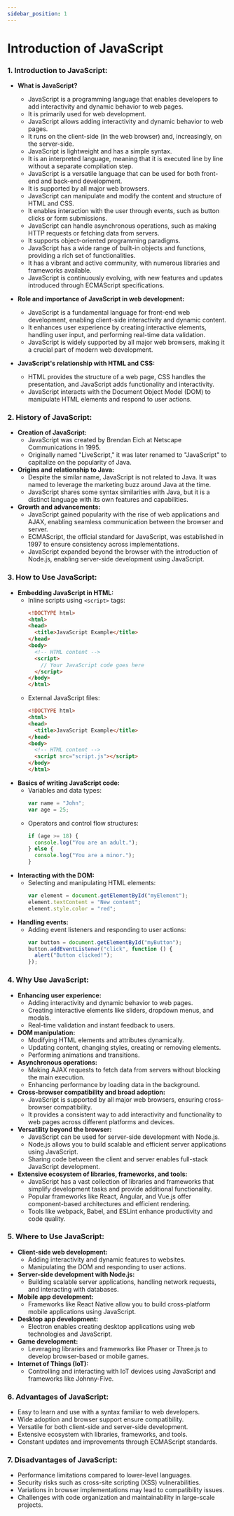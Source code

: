 ```yaml
---
sidebar_position: 1
---
```


# Introduction of JavaScript

### 1. Introduction to JavaScript:
   - **What is JavaScript?**     
     - JavaScript is a programming language that enables developers to add interactivity and dynamic behavior to web pages.
     - It is primarily used for web development.
     - JavaScript allows adding interactivity and dynamic behavior to web pages.
     - It runs on the client-side (in the web browser) and, increasingly, on the server-side.
     - JavaScript is lightweight and has a simple syntax.
     - It is an interpreted language, meaning that it is executed line by line without a separate compilation step.
     - JavaScript is a versatile language that can be used for both front-end and back-end development.
     - It is supported by all major web browsers.
     - JavaScript can manipulate and modify the content and structure of HTML and CSS.
     - It enables interaction with the user through events, such as button clicks or form submissions.
     - JavaScript can handle asynchronous operations, such as making HTTP requests or fetching data from servers.
     - It supports object-oriented programming paradigms.
     - JavaScript has a wide range of built-in objects and functions, providing a rich set of functionalities.
     - It has a vibrant and active community, with numerous libraries and frameworks available.
     - JavaScript is continuously evolving, with new features and updates introduced through ECMAScript specifications.


   - **Role and importance of JavaScript in web development:**
     - JavaScript is a fundamental language for front-end web development, enabling client-side interactivity and dynamic content.
     - It enhances user experience by creating interactive elements, handling user input, and performing real-time data validation.
     - JavaScript is widely supported by all major web browsers, making it a crucial part of modern web development.
   - **JavaScript's relationship with HTML and CSS:**
     - HTML provides the structure of a web page, CSS handles the presentation, and JavaScript adds functionality and interactivity.
     - JavaScript interacts with the Document Object Model (DOM) to manipulate HTML elements and respond to user actions.

### 2. History of JavaScript:
   - **Creation of JavaScript:**
     - JavaScript was created by Brendan Eich at Netscape Communications in 1995.
     - Originally named "LiveScript," it was later renamed to "JavaScript" to capitalize on the popularity of Java.
   - **Origins and relationship to Java:**
     - Despite the similar name, JavaScript is not related to Java. It was named to leverage the marketing buzz around Java at the time.
     - JavaScript shares some syntax similarities with Java, but it is a distinct language with its own features and capabilities.
   - **Growth and advancements:**
     - JavaScript gained popularity with the rise of web applications and AJAX, enabling seamless communication between the browser and server.
     - ECMAScript, the official standard for JavaScript, was established in 1997 to ensure consistency across implementations.
     - JavaScript expanded beyond the browser with the introduction of Node.js, enabling server-side development using JavaScript.

### 3. How to Use JavaScript:
   - **Embedding JavaScript in HTML:**
     - Inline scripts using `<script>` tags:
       ```html title="index.html"
       <!DOCTYPE html>
       <html>
       <head>
         <title>JavaScript Example</title>        
       </head>
       <body>
         <!-- HTML content -->
         <script>
           // Your JavaScript code goes here
         </script>
       </body>
       </html>

       ```
     - External JavaScript files:
       ```html title="index.html"
       <!DOCTYPE html>
       <html>
       <head>
         <title>JavaScript Example</title>  
       </head>
       <body>
         <!-- HTML content -->
         <script src="script.js"></script>
       </body>
       </html>
       ```
   - **Basics of writing JavaScript code:**
     - Variables and data types:
       ```javascript title="script.js"
       var name = "John";
       var age = 25;
       ```
     - Operators and control flow structures:
       ```javascript title="main.js"
       if (age >= 18) {
         console.log("You are an adult.");
       } else {
         console.log("You are a minor.");
       }
       ```
   - **Interacting with the DOM:**
     - Selecting and manipulating HTML elements:
       ```javascript title="script.js"
       var element = document.getElementById("myElement");
       element.textContent = "New content";
       element.style.color = "red";
       ```
   - **Handling events:**
     - Adding event listeners and responding to user actions:
       ```javascript title="script.js"
       var button = document.getElementById("myButton");
       button.addEventListener("click", function () {
         alert("Button clicked!");
       });
       ```

### 4. Why Use JavaScript:
   - **Enhancing user experience:**
     - Adding interactivity and dynamic behavior to web pages.
     - Creating interactive elements like sliders, dropdown menus, and modals.
     - Real-time validation and instant feedback to users.
   - **DOM manipulation:**
     - Modifying HTML elements and attributes dynamically.
     - Updating content, changing styles, creating or removing elements.
     - Performing animations and transitions.
   - **Asynchronous operations:**
     - Making AJAX requests to fetch data from servers without blocking the main execution.
     - Enhancing performance by loading data in the background.
   - **Cross-browser compatibility and broad adoption:**
     - JavaScript is supported by all major web browsers, ensuring cross-browser compatibility.
     - It provides a consistent way to add interactivity and functionality to web pages across different platforms and devices.
   - **Versatility beyond the browser:**
     - JavaScript can be used for server-side development with Node.js.
     - Node.js allows you to build scalable and efficient server applications using JavaScript.
     - Sharing code between the client and server enables full-stack JavaScript development.
   - **Extensive ecosystem of libraries, frameworks, and tools:**
     - JavaScript has a vast collection of libraries and frameworks that simplify development tasks and provide additional functionality.
     - Popular frameworks like React, Angular, and Vue.js offer component-based architectures and efficient rendering.
     - Tools like webpack, Babel, and ESLint enhance productivity and code quality.

### 5. Where to Use JavaScript:
   - **Client-side web development:**
     - Adding interactivity and dynamic features to websites.
     - Manipulating the DOM and responding to user actions.
   - **Server-side development with Node.js:**
     - Building scalable server applications, handling network requests, and interacting with databases.
   - **Mobile app development:**
     - Frameworks like React Native allow you to build cross-platform mobile applications using JavaScript.
   - **Desktop app development:**
     - Electron enables creating desktop applications using web technologies and JavaScript.
   - **Game development:**
     - Leveraging libraries and frameworks like Phaser or Three.js to develop browser-based or mobile games.
   - **Internet of Things (IoT):**
     - Controlling and interacting with IoT devices using JavaScript and frameworks like Johnny-Five.

### 6. Advantages of JavaScript:
   - Easy to learn and use with a syntax familiar to web developers.
   - Wide adoption and browser support ensure compatibility.
   - Versatile for both client-side and server-side development.
   - Extensive ecosystem with libraries, frameworks, and tools.
   - Constant updates and improvements through ECMAScript standards.

### 7. Disadvantages of JavaScript:
   - Performance limitations compared to lower-level languages.
   - Security risks such as cross-site scripting (XSS) vulnerabilities.
   - Variations in browser implementations may lead to compatibility issues.
   - Challenges with code organization and maintainability in large-scale projects.

